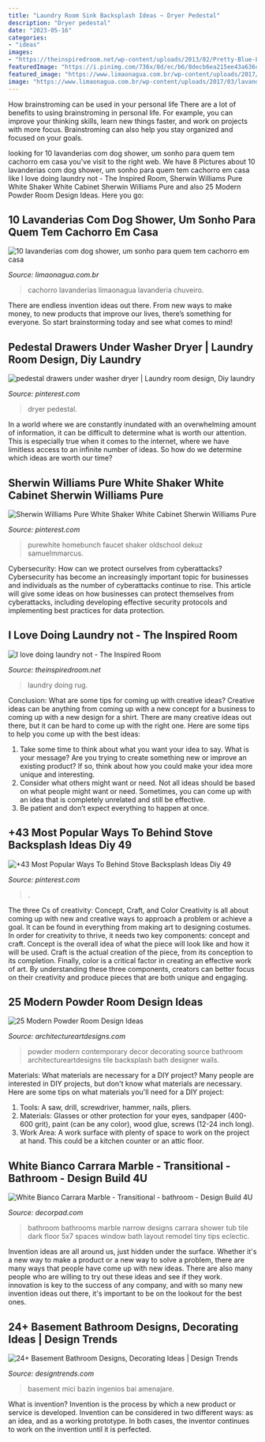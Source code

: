 ```yaml
---
title: "Laundry Room Sink Backsplash Ideas ~ Dryer Pedestal"
description: "Dryer pedestal"
date: "2023-05-16"
categories:
- "ideas"
images:
- "https://theinspiredroom.net/wp-content/uploads/2013/02/Pretty-Blue-Laundry-Room-Striped-Rug.jpeg"
featuredImage: "https://i.pinimg.com/736x/8d/ec/b6/8decb6ea215ee43a636c1797236b79d3.jpg"
featured_image: "https://www.limaonagua.com.br/wp-content/uploads/2017/03/lavanderia-chuveiro-cachorro.jpg"
image: "https://www.limaonagua.com.br/wp-content/uploads/2017/03/lavanderia-chuveiro-cachorro.jpg"
---
```



How brainstroming can be used in your personal life
There are a lot of benefits to using brainstroming in personal life. For example, you can improve your thinking skills, learn new things faster, and work on projects with more focus. Brainstroming can also help you stay organized and focused on your goals.

	

		
looking for 10 lavanderias com dog shower, um sonho para quem tem cachorro em casa you've visit to the right web. We have 8 Pictures about 10 lavanderias com dog shower, um sonho para quem tem cachorro em casa like I love doing laundry not - The Inspired Room, Sherwin Williams Pure White Shaker White Cabinet Sherwin Williams Pure and also 25 Modern Powder Room Design Ideas. Here you go:
		
    
## 10 Lavanderias Com Dog Shower, Um Sonho Para Quem Tem Cachorro Em Casa

<img loading=lazy src="https://www.limaonagua.com.br/wp-content/uploads/2017/03/lavanderia-chuveiro-cachorro.jpg" onerror="this.onerror=null;this.src='https://tse2.mm.bing.net/th?id=OIP.2iFAouyYz2yCo0qB2D32XwHaE8&amp;pid=15.1';" alt="10 lavanderias com dog shower, um sonho para quem tem cachorro em casa">

_Source: limaonagua.com.br_

>cachorro lavanderias limaonagua lavanderia chuveiro. 

	

There are endless invention ideas out there. From new ways to make money, to new products that improve our lives, there’s something for everyone. So start brainstorming today and see what comes to mind!

    
## Pedestal Drawers Under Washer Dryer | Laundry Room Design, Diy Laundry

<img loading=lazy src="https://i.pinimg.com/736x/8d/ec/b6/8decb6ea215ee43a636c1797236b79d3.jpg" onerror="this.onerror=null;this.src='https://tse3.mm.bing.net/th?id=OIP.fM-5a6VcCmmDdksE8TIMoQHaKO&amp;pid=15.1';" alt="pedestal drawers under washer dryer | Laundry room design, Diy laundry">

_Source: pinterest.com_

>dryer pedestal. 

	

In a world where we are constantly inundated with an overwhelming amount of information, it can be difficult to determine what is worth our attention. This is especially true when it comes to the internet, where we have limitless access to an infinite number of ideas. So how do we determine which ideas are worth our time?

    
## Sherwin Williams Pure White Shaker White Cabinet Sherwin Williams Pure

<img loading=lazy src="https://i.pinimg.com/736x/e6/e4/b0/e6e4b092e67879398378e43d1b72024f.jpg" onerror="this.onerror=null;this.src='https://tse4.mm.bing.net/th?id=OIP.JpMGFxBFcQ8czKWzOlN-5QHaLG&amp;pid=15.1';" alt="Sherwin Williams Pure White Shaker White Cabinet Sherwin Williams Pure">

_Source: pinterest.com_

>purewhite homebunch faucet shaker oldschool dekuz samuelmmarcus. 

	

Cybersecurity: How can we protect ourselves from cyberattacks?
Cybersecurity has become an increasingly important topic for businesses and individuals as the number of cyberattacks continue to rise. This article will give some ideas on how businesses can protect themselves from cyberattacks, including developing effective security protocols and implementing best practices for data protection.

    
## I Love Doing Laundry not - The Inspired Room

<img loading=lazy src="https://theinspiredroom.net/wp-content/uploads/2013/02/Pretty-Blue-Laundry-Room-Striped-Rug.jpeg" onerror="this.onerror=null;this.src='https://tse1.mm.bing.net/th?id=OIP.zPwBVEIYhTX99inELDz8pAAAAA&amp;pid=15.1';" alt="I love doing laundry not - The Inspired Room">

_Source: theinspiredroom.net_

>laundry doing rug. 

	

Conclusion: What are some tips for coming up with creative ideas?
Creative ideas can be anything from coming up with a new concept for a business to coming up with a new design for a shirt. There are many creative ideas out there, but it can be hard to come up with the right one. Here are some tips to help you come up with the best ideas: 
1) Take some time to think about what you want your idea to say. What is your message? Are you trying to create something new or improve an existing product? If so, think about how you could make your idea more unique and interesting. 
2) Consider what others might want or need. Not all ideas should be based on what people might want or need. Sometimes, you can come up with an idea that is completely unrelated and still be effective. 
3) Be patient and don’t expect everything to happen at once.

    
## +43 Most Popular Ways To Behind Stove Backsplash Ideas Diy 49

<img loading=lazy src="https://i.pinimg.com/736x/7b/97/63/7b97633f089e8db7cd5bb55a1f76d93b.jpg" onerror="this.onerror=null;this.src='https://tse2.mm.bing.net/th?id=OIP.5x8KCOQI7IDElsbCjdfXDgHaLH&amp;pid=15.1';" alt="+43 Most Popular Ways To Behind Stove Backsplash Ideas Diy 49">

_Source: pinterest.com_

>. 

	

The three Cs of creativity: Concept, Craft, and Color
Creativity is all about coming up with new and creative ways to approach a problem or achieve a goal. It can be found in everything from making art to designing costumes. In order for creativity to thrive, it needs two key components: concept and craft. Concept is the overall idea of what the piece will look like and how it will be used. Craft is the actual creation of the piece, from its conception to its completion. Finally, color is a critical factor in creating an effective work of art. By understanding these three components, creators can better focus on their creativity and produce pieces that are both unique and engaging.

    
## 25 Modern Powder Room Design Ideas

<img loading=lazy src="http://www.architectureartdesigns.com/wp-content/uploads/2013/09/22.jpg" onerror="this.onerror=null;this.src='https://tse1.mm.bing.net/th?id=OIP.DzZZSbaw4uX9_umI6mCNqAAAAA&amp;pid=15.1';" alt="25 Modern Powder Room Design Ideas">

_Source: architectureartdesigns.com_

>powder modern contemporary decor decorating source bathroom architectureartdesigns tile backsplash bath designer walls. 

	

Materials: What materials are necessary for a DIY project?
Many people are interested in DIY projects, but don't know what materials are necessary. Here are some tips on what materials you'll need for a DIY project:
1. Tools: A saw, drill, screwdriver, hammer, nails, pliers.
2. Materials: Glasses or other protection for your eyes, sandpaper (400-600 grit), paint (can be any color), wood glue, screws (12-24 inch long).
3. Work Area: A work surface with plenty of space to work on the project at hand. This could be a kitchen counter or an attic floor.

    
## White Bianco Carrara Marble - Transitional - Bathroom - Design Build 4U

<img loading=lazy src="https://cdn.decorpad.com/photos/2013/03/19/9b24e5fae9bf.jpeg" onerror="this.onerror=null;this.src='https://tse1.mm.bing.net/th?id=OIP.ZGj-sQlNLKXo3zMouIRAdAHaLH&amp;pid=15.1';" alt="White Bianco Carrara Marble - Transitional - bathroom - Design Build 4U">

_Source: decorpad.com_

>bathroom bathrooms marble narrow designs carrara shower tub tile dark floor 5x7 spaces window bath layout remodel tiny tips eclectic. 

	

Invention ideas are all around us, just hidden under the surface. Whether it's a new way to make a product or a new way to solve a problem, there are many ways that people have come up with new ideas. There are also many people who are willing to try out these ideas and see if they work. innovation is key to the success of any company, and with so many new invention ideas out there, it's important to be on the lookout for the best ones.

    
## 24+ Basement Bathroom Designs, Decorating Ideas | Design Trends

<img loading=lazy src="https://images.designtrends.com/wp-content/uploads/2016/02/05064850/Renovation-modern-basement-bathroom-design.jpg" onerror="this.onerror=null;this.src='https://tse3.mm.bing.net/th?id=OIP.N0wsJ2BQQB0fnDQvXKZA7gHaLH&amp;pid=15.1';" alt="24+ Basement Bathroom Designs, Decorating Ideas | Design Trends">

_Source: designtrends.com_

>basement mici bazin ingenios bai amenajare. 

	

What is invention?
Invention is the process by which a new product or service is developed. Invention can be considered in two different ways: as an idea, and as a working prototype. In both cases, the inventor continues to work on the invention until it is perfected.


